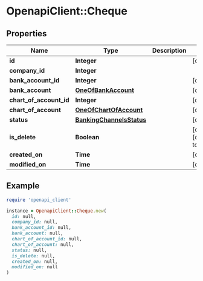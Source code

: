 # OpenapiClient::Cheque

## Properties

| Name | Type | Description | Notes |
| ---- | ---- | ----------- | ----- |
| **id** | **Integer** |  | [optional] |
| **company_id** | **Integer** |  |  |
| **bank_account_id** | **Integer** |  | [optional] |
| **bank_account** | [**OneOfBankAccount**](OneOfBankAccount.md) |  | [optional] |
| **chart_of_account_id** | **Integer** |  | [optional] |
| **chart_of_account** | [**OneOfChartOfAccount**](OneOfChartOfAccount.md) |  | [optional] |
| **status** | [**BankingChannelsStatus**](BankingChannelsStatus.md) |  | [optional] |
| **is_delete** | **Boolean** |  | [optional][default to false] |
| **created_on** | **Time** |  | [optional] |
| **modified_on** | **Time** |  | [optional] |

## Example

```ruby
require 'openapi_client'

instance = OpenapiClient::Cheque.new(
  id: null,
  company_id: null,
  bank_account_id: null,
  bank_account: null,
  chart_of_account_id: null,
  chart_of_account: null,
  status: null,
  is_delete: null,
  created_on: null,
  modified_on: null
)
```


